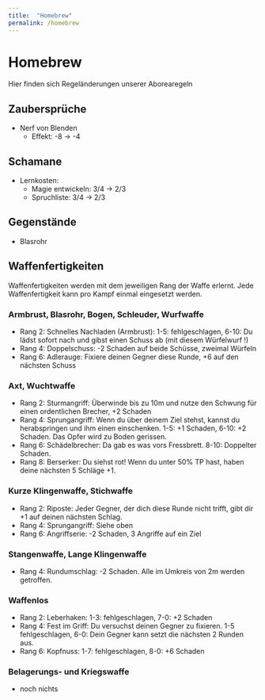 ```yaml
---
title:  "Homebrew"
permalink: /homebrew
---
```


# Homebrew
Hier finden sich Regeländerungen unserer Aborearegeln

## Zaubersprüche
- Nerf von Blenden
  - Effekt: -8 -> -4
## Schamane
- Lernkosten:
  - Magie entwickeln: 3/4 -> 2/3
  - Spruchliste: 3/4 -> 2/3

## Gegenstände
- Blasrohr

## Waffenfertigkeiten
Waffenfertigkeiten werden mit dem jeweiligen Rang der Waffe erlernt. Jede Waffenfertigkeit kann pro Kampf einmal eingesetzt werden.

### Armbrust, Blasrohr, Bogen, Schleuder, Wurfwaffe
- Rang 2: Schnelles Nachladen (Armbrust): 1-5: fehlgeschlagen, 6-10: Du lädst sofort nach und gibst einen Schuss ab (mit diesem Würfelwurf !)
- Rang 4: Doppelschuss: -2 Schaden auf beide Schüsse, zweimal Würfeln
- Rang 6: Adlerauge: Fixiere deinen Gegner diese Runde, +6 auf den nächsten Schuss
### Axt, Wuchtwaffe
- Rang 2: Sturmangriff: Überwinde bis zu 10m und nutze den Schwung für einen ordentlichen Brecher, +2 Schaden
- Rang 4: Sprungangriff: Wenn du über deinem Ziel stehst, kannst du herabspringen und ihm einen einschenken. 1-5: +1 Schaden, 6-10: +2 Schaden. Das Opfer wird zu Boden gerissen.
- Rang 6: Schädelbrecher: Da gab es was vors Fressbrett. 8-10: Doppelter Schaden.
- Rang 8: Berserker: Du siehst rot! Wenn du unter 50% TP hast, haben deine nächsten 5 Schläge +1.
### Kurze Klingenwaffe, Stichwaffe
- Rang 2: Riposte: Jeder Gegner, der dich diese Runde nicht trifft, gibt dir +1 auf deinen nächsten Schlag.
- Rang 4: Sprungangriff: Siehe oben
- Rang 6: Angriffserie: -2 Schaden, 3 Angriffe auf ein Ziel
### Stangenwaffe, Lange Klingenwaffe
- Rang 4: Rundumschlag: -2 Schaden. Alle im Umkreis von 2m werden getroffen.
### Waffenlos
- Rang 2: Leberhaken: 1-3: fehlgeschlagen, 7-0: +2 Schaden
- Rang 4: Fest im Griff: Du versuchst deinen Gegner zu fixieren. 1-5 fehlgeschlagen, 6-0: Dein Gegner kann setzt die nächsten 2 Runden aus.
- Rang 6: Kopfnuss: 1-7: fehlgeschlagen, 8-0: +6 Schaden
### Belagerungs- und Kriegswaffe
- noch nichts
